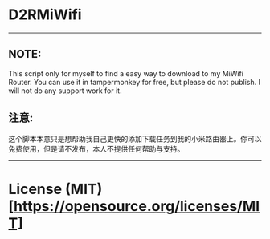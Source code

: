 # D2RMiWifi
------------

## NOTE:
  This script only for myself to find a easy way to download to my MiWifi Router. You can use it in tampermonkey for free, but please do not publish. I will not do any support work for it.
 
## 注意:
  这个脚本本意只是想帮助我自己更快的添加下载任务到我的小米路由器上。你可以免费使用，但是请不发布，本人不提供任何帮助与支持。
  
-----------

# License (MIT)[https://opensource.org/licenses/MIT]
